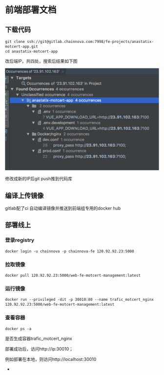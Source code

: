 # 前端部署文档

## 下载代码

```text
git clone ssh://git@gitlab.chainnova.com:7998/fe-projects/anastatix-motcert-app.git
cd anastatix-motcert-app
```

改后端IP，共四处，搜索后结果如下图

![](../.gitbook/assets/image%20%286%29.png)

修改成新的IP后git push推到代码库

## 编译上传镜像

gitlab配了ci 自动编译镜像并推送到前端组专用的docker hub

## 部署线上

### 登录registry

```text
docker login -u chainnova -p chainnova-fe 120.92.92.23:5000
```

### 拉取镜像

```text
docker pull 120.92.92.23:5000/web-fe-motcert-management:latest
```

### 运行镜像

```text
docker run --privileged -dit -p 30010:80 --name trafic_motcert_nginx 120.92.92.23:5000/web-fe-motcert-management:latest
```

### 查看容器

```text
docker ps -a
```

是否生成容器trafic\_motcert\_nginx

部署成功后，访问http://ip:30010；

例如部署在本地，则访问http://localhost:30010

* 
